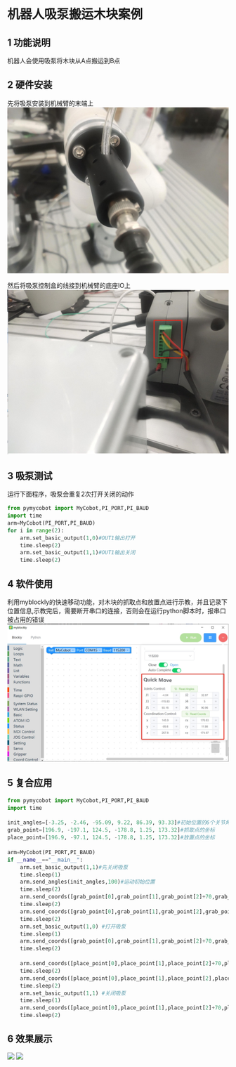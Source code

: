 # 机器人吸泵搬运木块案例

## 1 功能说明
机器人会使用吸泵将木块从A点搬运到B点

## 2 硬件安装
先将吸泵安装到机械臂的末端上
![](./img/4.jpg)

然后将吸泵控制盒的线接到机械臂的底座IO上
![](./img/5.png)

## 3 吸泵测试
运行下面程序，吸泵会重复2次打开关闭的动作
```python
from pymycobot import MyCobot,PI_PORT,PI_BAUD
import time
arm=MyCobot(PI_PORT,PI_BAUD)
for i in range(2):
    arm.set_basic_output(1,0)#OUT1输出打开
    time.sleep(2)
    arm.set_basic_output(1,1)#OUT1输出关闭
    time.sleep(2)

```
## 4 软件使用
利用myblockly的快速移动功能，对木块的抓取点和放置点进行示教，并且记录下位置信息,示教完后，需要断开串口的连接，否则会在运行python脚本时，报串口被占用的错误
![](./img/blockly.png)

## 5 复合应用
```python
from pymycobot import MyCobot,PI_PORT,PI_BAUD
import time

init_angles=[-3.25, -2.46, -95.09, 9.22, 86.39, 93.33]#初始位置的6个关节角度
grab_point=[196.9, -197.1, 124.5, -178.8, 1.25, 173.32]#抓取点的坐标
place_point=[196.9, -97.1, 124.5, -178.8, 1.25, 173.32]#放置点的坐标

arm=MyCobot(PI_PORT,PI_BAUD)
if __name__=="__main__":    
    arm.set_basic_output(1,1)#先关闭吸泵 
    time.sleep(1)  
    arm.send_angles(init_angles,100)#运动初始位置
    time.sleep(2)
    arm.send_coords([grab_point[0],grab_point[1],grab_point[2]+70,grab_point[3],grab_point[4],grab_point[5]],100,1)#运动到抓取点上方70mm
    time.sleep(2)
    arm.send_coords([grab_point[0],grab_point[1],grab_point[2],grab_point[3],grab_point[4],grab_point[5]],100,1)#运动到抓取点
    time.sleep(2)
    arm.set_basic_output(1,0) #打开吸泵
    time.sleep(1)
    arm.send_coords([grab_point[0],grab_point[1],grab_point[2]+70,grab_point[3],grab_point[4],grab_point[5]],100,1)#运动到抓取点上方70mm
    time.sleep(2)

    arm.send_coords([place_point[0],place_point[1],place_point[2]+70,place_point[3],place_point[4],place_point[5]],100,1)#运动到放置点上方70mm
    time.sleep(2)
    arm.send_coords([place_point[0],place_point[1],place_point[2],place_point[3],place_point[4],place_point[5]],100,1)#运动到放置点
    time.sleep(2)
    arm.set_basic_output(1,1) #关闭吸泵
    time.sleep(1)
    arm.send_coords([place_point[0],place_point[1],place_point[2]+70,place_point[3],place_point[4],place_point[5]],100,1)#运动到放置点上方70mm
    time.sleep(2)
```
## 6 效果展示
![](./img/video_pump.gif)
![](./img/video_pump.gif)